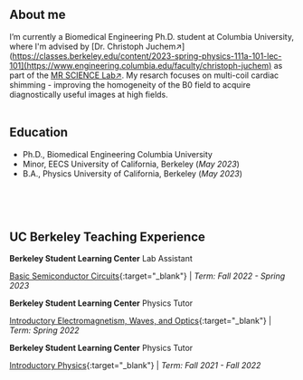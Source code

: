 ## About me 
I’m currently a Biomedical Engineering Ph.D. student at Columbia University, where I'm advised by [Dr. Christoph Juchem↗](https://classes.berkeley.edu/content/2023-spring-physics-111a-101-lec-101](https://www.engineering.columbia.edu/faculty/christoph-juchem) as part of the [MR SCIENCE Lab↗](https://juchem.bme.columbia.edu/). My resarch focuses on multi-coil cardiac shimming - improving the homogeneity of the B0 field to acquire diagnostically useful images at high fields.  
&nbsp;
&nbsp;

## Education

- Ph.D., Biomedical Engineering   Columbia University 						       		
- Minor, EECS   University of California, Berkeley (_May 2023_) 			        		
- B.A., Physics   University of California, Berkeley (_May 2023_)

&nbsp;
&nbsp;


&nbsp;
&nbsp;


## UC Berkeley Teaching Experience 

**Berkeley Student Learning Center** Lab Assistant 

[Basic Semiconductor Circuits](https://classes.berkeley.edu/content/2023-spring-physics-111a-101-lec-101){:target="_blank"} | _Term: Fall 2022 - Spring 2023_

**Berkeley Student Learning Center** Physics Tutor 

[Introductory Electromagnetism, Waves, and Optics](https://classes.berkeley.edu/content/2024-spring-physics-7b-001-lec-001){:target="_blank"} | _Term: Spring 2022_

**Berkeley Student Learning Center** Physics Tutor

[Introductory Physics](https://classes.berkeley.edu/content/2024-spring-physics-8a-001-lec-001){:target="_blank"} | _Term: Fall 2021 - Fall 2022_

&nbsp;
&nbsp;
